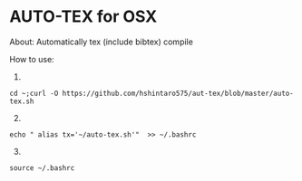 # AUTO-TEX for OSX
About: Automatically tex (include bibtex) compile

How to use:

1)
``cd ~;curl -O https://github.com/hshintaro575/aut-tex/blob/master/auto-tex.sh``

2)
``echo "
alias tx='~/auto-tex.sh'"  >> ~/.bashrc``

3)
``source ~/.bashrc``
